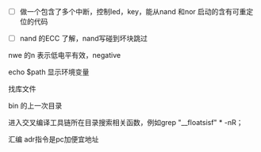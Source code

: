 - [ ] 做一个包含了多个中断，控制led，key，能从nand 和nor 启动的含有可重定位的代码 
- [ ] nand 的ECC 了解，nand写碰到坏块跳过





nwe 的n 表示低电平有效，negative





echo $path  显示环境变量



找库文件

bin 的上一次目录

进入交叉编译工具链所在目录搜索相关函数，例如grep "__floatsisf" * -nR；  



汇编 adr指令是pc加便宜地址